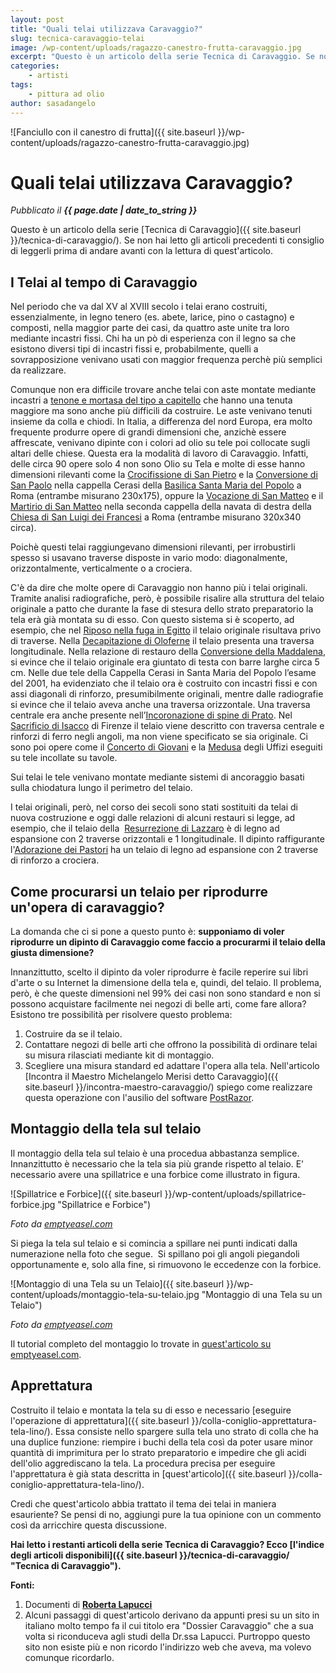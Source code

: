 ```yaml
---
layout: post
title: "Quali telai utilizzava Caravaggio?"
slug: tecnica-caravaggio-telai
image: /wp-content/uploads/ragazzo-canestro-frutta-caravaggio.jpg
excerpt: "Questo è un articolo della serie Tecnica di Caravaggio. Se non hai letto gli articoli precedenti ti consiglio di leggerli prima di andare avanti con la"
categories:
    - artisti
tags:
    - pittura ad olio
author: sasadangelo
---
```


![Fanciullo con il canestro di frutta]({{ site.baseurl }}/wp-content/uploads/ragazzo-canestro-frutta-caravaggio.jpg)

# Quali telai utilizzava Caravaggio?
_Pubblicato il **{{ page.date | date_to_string }}**_

Questo è un articolo della serie [Tecnica di Caravaggio]({{ site.baseurl }}/tecnica-di-caravaggio/). Se non hai letto gli articoli precedenti ti consiglio di leggerli prima di andare avanti con la lettura di quest'articolo.

## I Telai al tempo di Caravaggio

Nel periodo che va dal XV al XVIII secolo i telai erano costruiti, essenzialmente, in legno tenero (es. abete, larice, pino o castagno) e composti, nella maggior parte dei casi, da quattro aste unite tra loro mediante incastri fissi. Chi ha un pò di esperienza con il legno sa che esistono diversi tipi di incastri fissi e, probabilmente, quelli a sovrapposizione venivano usati con maggior frequenza perchè più semplici da realizzare.

Comunque non era difficile trovare anche telai con aste montate mediante incastri a [tenone e mortasa del tipo a capitello](https://it.wikipedia.org/wiki/Tenone) che hanno una tenuta maggiore ma sono anche più difficili da costruire. Le aste venivano tenuti insieme da colla e chiodi. In Italia, a differenza del nord Europa, era molto frequente produrre opere di grandi dimensioni che, anzichè essere affrescate, venivano dipinte con i colori ad olio su tele poi collocate sugli altari delle chiese. Questa era la modalità di lavoro di Caravaggio. Infatti, delle circa 90 opere solo 4 non sono Olio su Tela e molte di esse hanno dimensioni rilevanti come la [Crocifissione di San Pietro](https://it.wikipedia.org/wiki/Crocifissione_di_san_Pietro_%28Caravaggio%29) e la [Conversione di San Paolo](https://it.wikipedia.org/wiki/Conversione_di_San_Paolo_%28Caravaggio%29) nella cappella Cerasi della [Basilica Santa Maria del Popolo](https://it.wikipedia.org/wiki/Basilica_di_Santa_Maria_del_Popolo) a Roma (entrambe misurano 230x175), oppure la [Vocazione di San Matteo](https://it.wikipedia.org/wiki/Vocazione_di_san_Matteo) e il [Martirio di San Matteo](https://it.wikipedia.org/wiki/Martirio_di_San_Matteo) nella seconda cappella della navata di destra della [Chiesa di San Luigi dei Francesi](https://it.wikipedia.org/wiki/Chiesa_di_San_Luigi_dei_francesi) a Roma (entrambe misurano 320x340 circa).

Poichè questi telai raggiungevano dimensioni rilevanti, per irrobustirli spesso si usavano traverse disposte in vario modo: diagonalmente,  orizzontalmente, verticalmente o a crociera.

C'è da dire che molte opere di Caravaggio non hanno più i telai originali. Tramite analisi radiografiche, però, è possibile risalire alla struttura del telaio originale a patto che durante la fase di stesura dello strato preparatorio la tela erà già montata su di esso. Con questo sistema si è scoperto, ad esempio, che nel [Riposo nella fuga in Egitto](https://it.wikipedia.org/wiki/Riposo_durante_la_fuga_in_Egitto_%28Caravaggio%29) il telaio originale risultava privo di traverse. Nella [Decapitazione di Oloferne](https://it.wikipedia.org/wiki/Giuditta_e_Oloferne_%28Caravaggio%29) il telaio presenta una traversa longitudinale. Nella relazione di restauro della [Conversione della Maddalena](http://www.thais.it/speciali/Caravaggio/conversione_della_maddalena.htm), si evince che il telaio originale era giuntato di testa con barre larghe circa 5 cm. Nelle due tele della Cappella Cerasi in Santa Maria del Popolo l’esame del 2001, ha evidenziato che il telaio ora è costruito con incastri fissi e con assi diagonali di rinforzo, presumibilmente originali, mentre dalle radiografie si evince che il telaio aveva anche una traversa orizzontale. Una traversa centrale era anche presente nell’[Incoronazione di spine di Prato](https://it.wikipedia.org/wiki/Incoronazione_di_spine_%28Caravaggio_Prato%29). Nel [Sacrificio di Isacco](https://it.wikipedia.org/wiki/Sacrificio_di_Isacco_%28Caravaggio%29) di Firenze il telaio viene descritto con traversa centrale e rinforzi di ferro negli angoli, ma non viene specificato se sia originale. Ci sono poi opere come il [Concerto di Giovani](https://it.wikipedia.org/wiki/Concerto_%28Caravaggio%29) e la [Medusa](https://it.wikipedia.org/wiki/Medusa_%28Caravaggio%29) degli Uffizi eseguiti su tele incollate su tavole.

Sui telai le tele venivano montate mediante sistemi di ancoraggio basati sulla chiodatura lungo il perimetro del telaio.

I telai originali, però, nel corso dei secoli sono stati sostituiti da telai di nuova costruzione e oggi dalle relazioni di alcuni restauri si legge, ad esempio, che il telaio della  [Resurrezione di Lazzaro](https://it.wikipedia.org/wiki/Resurrezione_di_Lazzaro_%28Caravaggio%29) è di legno ad espansione con 2 traverse orizzontali e 1 longitudinale. Il dipinto raffigurante l'[Adorazione dei Pastori](https://it.wikipedia.org/wiki/Adorazione_dei_pastori_%28Caravaggio%29) ha un telaio di legno ad espansione con 2 traverse di rinforzo a crociera.

## Come procurarsi un telaio per riprodurre un'opera di caravaggio?

La domanda che ci si pone a questo punto è: **supponiamo di voler riprodurre un dipinto di Caravaggio come faccio a procurarmi il telaio della giusta dimensione?**

Innanzittutto, scelto il dipinto da voler riprodurre è facile reperire sui libri d'arte o su Internet la dimensione della tela e, quindi, del telaio. Il problema, però, è che queste dimensioni nel 99% dei casi non sono standard e non si possono acquistare facilmente nei negozi di belle arti, come fare allora? Esistono tre possibilità per risolvere questo problema:

1. Costruire da se il telaio.
2. Contattare negozi di belle arti che offrono la possibilità di ordinare telai su misura rilasciati mediante kit di montaggio.
3. Scegliere una misura standard ed adattare l'opera alla tela. Nell'articolo [Incontra il Maestro Michelangelo Merisi detto Caravaggio]({{ site.baseurl }}/incontra-maestro-caravaggio/) spiego come realizzare questa operazione con l'ausilio del software [PostRazor](http://posterazor.sourceforge.net/).

## Montaggio della tela sul telaio

Il montaggio della tela sul telaio è una procedua abbastanza semplice. Innanzittutto è necessario che la tela sia più grande rispetto al telaio. E' necessario avere una spillatrice e una forbice come illustrato in figura.

![Spillatrice e Forbice]({{ site.baseurl }}/wp-content/uploads/spillatrice-forbice.jpg "Spillatrice e Forbice")

_Foto da [emptyeasel.com](http://emptyeasel.com/2007/07/06/how-to-stretch-canvas-a-tutorial-with-step-by-step-instructions/)_

Si piega la tela sul telaio e si comincia a spillare nei punti indicati dalla numerazione nella foto che segue.  Si spillano poi gli angoli piegandoli opportunamente e, solo alla fine, si rimuovono le eccedenze con la forbice.

![Montaggio di una Tela su un Telaio]({{ site.baseurl }}/wp-content/uploads/montaggio-tela-su-telaio.jpg "Montaggio di una Tela su un Telaio")

_Foto da [emptyeasel.com](http://emptyeasel.com/2007/07/06/how-to-stretch-canvas-a-tutorial-with-step-by-step-instructions/)_

Il tutorial completo del montaggio lo trovate in [quest'articolo su emptyeasel.com](http://emptyeasel.com/2007/07/06/how-to-stretch-canvas-a-tutorial-with-step-by-step-instructions/).

## Apprettatura

Costruito il telaio e montata la tela su di esso e necessario [eseguire l'operazione di apprettatura]({{ site.baseurl }}/colla-coniglio-apprettatura-tela-lino/). Essa consiste nello spargere sulla tela uno strato di colla che ha una duplice funzione: riempire i buchi della tela così da poter usare minor quantità di imprimitura per lo strato preparatorio e impedire che gli acidi dell'olio aggrediscano la tela. La procedura precisa per eseguire l'apprettatura è già stata descritta in [quest'articolo]({{ site.baseurl }}/colla-coniglio-apprettatura-tela-lino/).

Credi che quest'articolo abbia trattato il tema dei telai in maniera esauriente? Se pensi di no, aggiungi pure la tua opinione con un commento così da arricchire questa discussione.

__Hai letto i restanti articoli della serie Tecnica di Caravaggio? Ecco [l'indice degli articoli disponibili]({{ site.baseurl }}/tecnica-di-caravaggio/ "Tecnica di Caravaggio").__

**Fonti:** 

1. Documenti di **[Roberta Lapucci](http://www.robertalapucci.com/)**
2. Alcuni passaggi di quest'articolo derivano da appunti presi su un sito in italiano molto tempo fa il cui titolo era "Dossier Caravaggio" che a sua volta si riconduceva agli studi della Dr.ssa Lapucci. Purtroppo questo sito non esiste più e non ricordo l'indirizzo web che aveva, ma volevo comunque ricordarlo.
